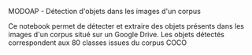 MODOAP - Détection d'objets dans les images d'un corpus

Ce notebook permet de détecter et extraire des objets présents dans les images d'un corpus situé sur un Google Drive.
Les objets détectés correspondent aux 80 classes issues du corpus COCO
